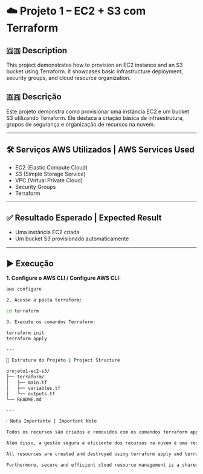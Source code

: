 # ☁️ Projeto 1 – EC2 + S3 com Terraform

## 🇬🇧 Description
This project demonstrates how to provision an EC2 instance and an S3 bucket using Terraform. It showcases basic infrastructure deployment, security groups, and cloud resource organization.

## 🇧🇷 Descrição
Este projeto demonstra como provisionar uma instância EC2 e um bucket S3 utilizando Terraform. Ele destaca a criação básica de infraestrutura, grupos de segurança e organização de recursos na nuvem.

---

## 🛠️ Serviços AWS Utilizados | AWS Services Used

- EC2 (Elastic Compute Cloud)
- S3 (Simple Storage Service)
- VPC (Virtual Private Cloud)
- Security Groups
- Terraform

---

## ✅ Resultado Esperado | Expected Result

- Uma instância EC2 criada
- Um bucket S3 provisionado automaticamente

---

## ▶️ Execução

**1. Configure o AWS CLI / Configure AWS CLI:**
```bash
aws configure

2. Acesse a pasta terraform:

cd terraform

3. Execute os comandos Terraform:

terraform init
terraform apply

---

📁 Estrutura do Projeto | Project Structure

projeto1-ec2-s3/
├── terraform/
│   ├── main.tf
│   ├── variables.tf
│   └── outputs.tf
└── README.md

---

ℹ️ Nota Importante | Important Note

Todos os recursos são criados e removidos com os comandos terraform apply e terraform destroy, garantindo controle de custos e respeito aos limites do Free Tier da AWS.

Além disso, a gestão segura e eficiente dos recursos na nuvem é uma responsabilidade compartilhada com a AWS, cabendo ao usuário configurar, monitorar e manter suas aplicações com boas práticas.

All resources are created and destroyed using terraform apply and terraform destroy, ensuring cost control and adherence to AWS Free Tier limits.

Furthermore, secure and efficient cloud resource management is a shared responsibility with AWS, users are responsible for configuring, monitoring, and maintaining their workloads using best practices.
